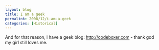 ```yaml
---
layout: blog
title: I am a geek
permalink: 2008/12/i-am-a-geek
categories: [Historical]
---
```


<p>And for that reason, I have a geek blog: <a href="http://codeboxer.com" title="http://codeboxer.com">http://codeboxer.com</a> - thank god my girl still loves me.</p>
